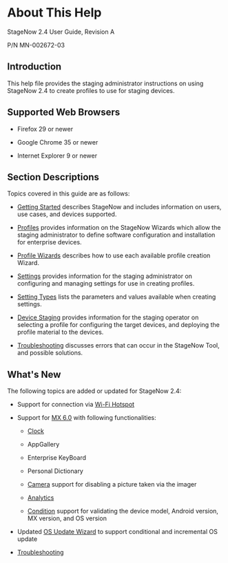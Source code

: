 # About This Help

StageNow 2.4 User Guide, Revision A

P/N MN-002672-03

## Introduction
This help file provides the staging administrator instructions on using StageNow 2.4 to create profiles to use for staging devices.

## Supported Web Browsers

* Firefox 29 or newer

* Google Chrome 35 or newer 

* Internet Explorer 9 or newer

## Section Descriptions
Topics covered in this guide are as follows:

* [Getting Started](../gettingstarted) describes StageNow and includes information on users, use cases, and devices supported.

* [Profiles](../stagingprofiles) provides information on the StageNow Wizards which allow the staging administrator to define software configuration and installation for enterprise devices.

* [Profile Wizards](../ProfileWizards) describes how to use each available profile creation Wizard.

* [Settings](../settingconfig) provides information for the staging administrator on configuring and managing settings for use in creating profiles.

* [Setting Types](../CSPreference) lists the parameters and values available when creating settings.

* [Device Staging](../stageclient) provides information for the staging operator on selecting a profile for configuring the target devices, and deploying the profile material to the devices.

* [Troubleshooting](../troubleshooting) discusses errors that can occur in the StageNow Tool, and possible solutions.

## What's New
The following topics are added or updated for StageNow 2.4:

* Support for connection via [Wi-Fi Hotspot](../gettingstarted?Wi-Fi%20Hotspot)

* Support for [MX 6.0](../stagingprofiles?MX%206.0%20Selection) with following functionalities:

   - [Clock](../csp/clock) 

   - AppGallery

   - Enterprise KeyBoard

   - Personal Dictionary

   - [Camera](../csp/camera) support for disabling a picture taken via the imager

   - [Analytics](../csp/analyticsmgr)

   - [Condition](../csp/condition) support for validating the device model, Android version, MX version, and OS version

* Updated [OS Update Wizard](../Profiles/osupdate?Performing%20an%20Incremental%20OS%20Update) to support conditional and incremental OS update    

* [Troubleshooting](../troubleshooting)
